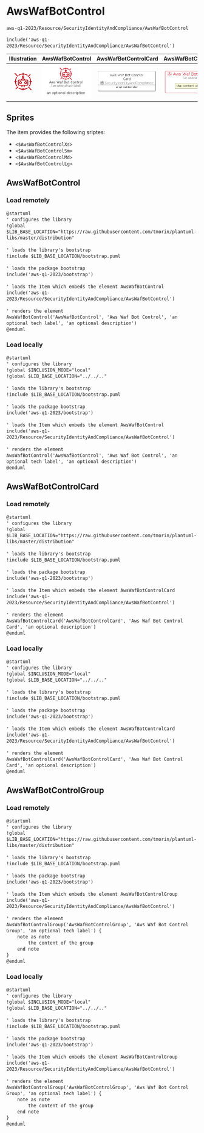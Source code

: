 # AwsWafBotControl


```text
aws-q1-2023/Resource/SecurityIdentityAndCompliance/AwsWafBotControl
```

```text
include('aws-q1-2023/Resource/SecurityIdentityAndCompliance/AwsWafBotControl')
```



| Illustration | AwsWafBotControl | AwsWafBotControlCard | AwsWafBotControlGroup |
| :---: | :---: | :---: | :---: |
| ![illustration for Illustration](../../../aws-q1-2023/Resource/SecurityIdentityAndCompliance/AwsWafBotControl.png) | ![illustration for AwsWafBotControl](../../../aws-q1-2023/Resource/SecurityIdentityAndCompliance/AwsWafBotControl.Local.png) | ![illustration for AwsWafBotControlCard](../../../aws-q1-2023/Resource/SecurityIdentityAndCompliance/AwsWafBotControlCard.Local.png) | ![illustration for AwsWafBotControlGroup](../../../aws-q1-2023/Resource/SecurityIdentityAndCompliance/AwsWafBotControlGroup.Local.png) |



## Sprites
The item provides the following sriptes:

- `<$AwsWafBotControlXs>`
- `<$AwsWafBotControlSm>`
- `<$AwsWafBotControlMd>`
- `<$AwsWafBotControlLg>`





## AwsWafBotControl

### Load remotely
```plantuml
@startuml
' configures the library
!global $LIB_BASE_LOCATION="https://raw.githubusercontent.com/tmorin/plantuml-libs/master/distribution"

' loads the library's bootstrap
!include $LIB_BASE_LOCATION/bootstrap.puml

' loads the package bootstrap
include('aws-q1-2023/bootstrap')

' loads the Item which embeds the element AwsWafBotControl
include('aws-q1-2023/Resource/SecurityIdentityAndCompliance/AwsWafBotControl')

' renders the element
AwsWafBotControl('AwsWafBotControl', 'Aws Waf Bot Control', 'an optional tech label', 'an optional description')
@enduml
```

### Load locally
```plantuml
@startuml
' configures the library
!global $INCLUSION_MODE="local"
!global $LIB_BASE_LOCATION="../../.."

' loads the library's bootstrap
!include $LIB_BASE_LOCATION/bootstrap.puml

' loads the package bootstrap
include('aws-q1-2023/bootstrap')

' loads the Item which embeds the element AwsWafBotControl
include('aws-q1-2023/Resource/SecurityIdentityAndCompliance/AwsWafBotControl')

' renders the element
AwsWafBotControl('AwsWafBotControl', 'Aws Waf Bot Control', 'an optional tech label', 'an optional description')
@enduml
```

## AwsWafBotControlCard

### Load remotely
```plantuml
@startuml
' configures the library
!global $LIB_BASE_LOCATION="https://raw.githubusercontent.com/tmorin/plantuml-libs/master/distribution"

' loads the library's bootstrap
!include $LIB_BASE_LOCATION/bootstrap.puml

' loads the package bootstrap
include('aws-q1-2023/bootstrap')

' loads the Item which embeds the element AwsWafBotControlCard
include('aws-q1-2023/Resource/SecurityIdentityAndCompliance/AwsWafBotControl')

' renders the element
AwsWafBotControlCard('AwsWafBotControlCard', 'Aws Waf Bot Control Card', 'an optional description')
@enduml
```

### Load locally
```plantuml
@startuml
' configures the library
!global $INCLUSION_MODE="local"
!global $LIB_BASE_LOCATION="../../.."

' loads the library's bootstrap
!include $LIB_BASE_LOCATION/bootstrap.puml

' loads the package bootstrap
include('aws-q1-2023/bootstrap')

' loads the Item which embeds the element AwsWafBotControlCard
include('aws-q1-2023/Resource/SecurityIdentityAndCompliance/AwsWafBotControl')

' renders the element
AwsWafBotControlCard('AwsWafBotControlCard', 'Aws Waf Bot Control Card', 'an optional description')
@enduml
```

## AwsWafBotControlGroup

### Load remotely
```plantuml
@startuml
' configures the library
!global $LIB_BASE_LOCATION="https://raw.githubusercontent.com/tmorin/plantuml-libs/master/distribution"

' loads the library's bootstrap
!include $LIB_BASE_LOCATION/bootstrap.puml

' loads the package bootstrap
include('aws-q1-2023/bootstrap')

' loads the Item which embeds the element AwsWafBotControlGroup
include('aws-q1-2023/Resource/SecurityIdentityAndCompliance/AwsWafBotControl')

' renders the element
AwsWafBotControlGroup('AwsWafBotControlGroup', 'Aws Waf Bot Control Group', 'an optional tech label') {
    note as note
        the content of the group
    end note
}
@enduml
```

### Load locally
```plantuml
@startuml
' configures the library
!global $INCLUSION_MODE="local"
!global $LIB_BASE_LOCATION="../../.."

' loads the library's bootstrap
!include $LIB_BASE_LOCATION/bootstrap.puml

' loads the package bootstrap
include('aws-q1-2023/bootstrap')

' loads the Item which embeds the element AwsWafBotControlGroup
include('aws-q1-2023/Resource/SecurityIdentityAndCompliance/AwsWafBotControl')

' renders the element
AwsWafBotControlGroup('AwsWafBotControlGroup', 'Aws Waf Bot Control Group', 'an optional tech label') {
    note as note
        the content of the group
    end note
}
@enduml
```


